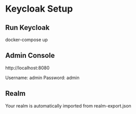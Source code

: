 # Keycloak Setup

## Run Keycloak
docker-compose up

## Admin Console
http://localhost:8080

Username: admin
Password: admin

## Realm
Your realm is automatically imported from realm-export.json
